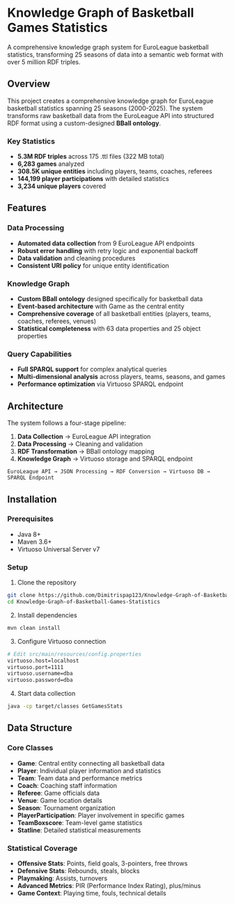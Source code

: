 # Knowledge Graph of Basketball Games Statistics

 A comprehensive knowledge graph system for EuroLeague basketball statistics, transforming 25 seasons of data into a semantic web format with over 5 million RDF triples.

##  Overview

This project creates a comprehensive knowledge graph for EuroLeague basketball statistics spanning 25 seasons (2000-2025). The system transforms raw basketball data from the EuroLeague API into structured RDF format using a custom-designed **BBall ontology**.

### Key Statistics
- **5.3M RDF triples** across 175 .ttl files (322 MB total)
- **6,283 games** analyzed
- **308.5K unique entities** including players, teams, coaches, referees
- **144,199 player participations** with detailed statistics
- **3,234 unique players** covered

##  Features

### Data Processing
- **Automated data collection** from 9 EuroLeague API endpoints
- **Robust error handling** with retry logic and exponential backoff
- **Data validation** and cleaning procedures
- **Consistent URI policy** for unique entity identification

### Knowledge Graph
- **Custom BBall ontology** designed specifically for basketball data
- **Event-based architecture** with Game as the central entity
- **Comprehensive coverage** of all basketball entities (players, teams, coaches, referees, venues)
- **Statistical completeness** with 63 data properties and 25 object properties

### Query Capabilities
- **Full SPARQL support** for complex analytical queries
- **Multi-dimensional analysis** across players, teams, seasons, and games
- **Performance optimization** via Virtuoso SPARQL endpoint

##  Architecture

The system follows a four-stage pipeline:

1. **Data Collection** → EuroLeague API integration
2. **Data Processing** → Cleaning and validation
3. **RDF Transformation** → BBall ontology mapping
4. **Knowledge Graph** → Virtuoso storage and SPARQL endpoint

```
EuroLeague API → JSON Processing → RDF Conversion → Virtuoso DB → SPARQL Endpoint
```

##  Installation

### Prerequisites
- Java 8+
- Maven 3.6+
- Virtuoso Universal Server v7


### Setup
1. Clone the repository
```bash
git clone https://github.com/Dimitrispap123/Knowledge-Graph-of-Basketball-Games-Statistics.git
cd Knowledge-Graph-of-Basketball-Games-Statistics
```

2. Install dependencies
```bash
mvn clean install
```

3. Configure Virtuoso connection
```bash
# Edit src/main/resources/config.properties
virtuoso.host=localhost
virtuoso.port=1111
virtuoso.username=dba
virtuoso.password=dba
```

4. Start data collection
```bash
java -cp target/classes GetGamesStats
```

## Data Structure

### Core Classes
- **Game**: Central entity connecting all basketball data
- **Player**: Individual player information and statistics
- **Team**: Team data and performance metrics
- **Coach**: Coaching staff information
- **Referee**: Game officials data
- **Venue**: Game location details
- **Season**: Tournament organization
- **PlayerParticipation**: Player involvement in specific games
- **TeamBoxscore**: Team-level game statistics
- **Statline**: Detailed statistical measurements

### Statistical Coverage
- **Offensive Stats**: Points, field goals, 3-pointers, free throws
- **Defensive Stats**: Rebounds, steals, blocks
- **Playmaking**: Assists, turnovers
- **Advanced Metrics**: PIR (Performance Index Rating), plus/minus
- **Game Context**: Playing time, fouls, technical details
